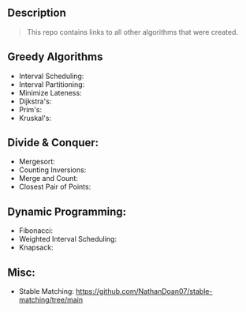 ## Description
> This repo contains links to all other algorithms that were created.

## Greedy Algorithms
- Interval Scheduling:
- Interval Partitioning:
- Minimize Lateness:
- Dijkstra's:
- Prim's:
- Kruskal's:

## Divide & Conquer:
- Mergesort:
- Counting Inversions:
- Merge and Count:
- Closest Pair of Points:

## Dynamic Programming:
- Fibonacci:
- Weighted Interval Scheduling:
- Knapsack:

## Misc:
- Stable Matching: https://github.com/NathanDoan07/stable-matching/tree/main
